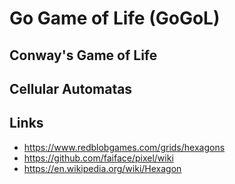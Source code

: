 # Go Game of Life (GoGoL)

## Conway's Game of Life

## Cellular Automatas

## Links
- https://www.redblobgames.com/grids/hexagons
- https://github.com/faiface/pixel/wiki
- https://en.wikipedia.org/wiki/Hexagon